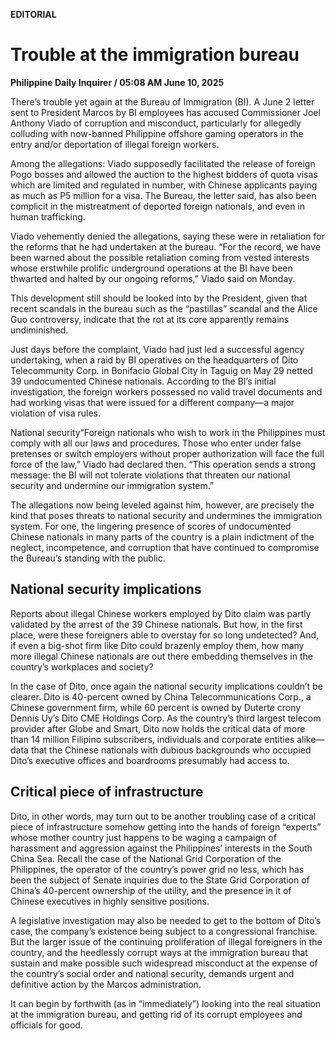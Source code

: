 **EDITORIAL**

# Trouble at the immigration bureau

****Philippine Daily Inquirer / 05:08 AM June 10, 2025****







There’s trouble yet again at the Bureau of Immigration (BI). A June 2 letter sent to President Marcos by BI employees has accused Commissioner Joel Anthony Viado of corruption and misconduct, particularly for allegedly colluding with now-banned Philippine offshore gaming operators in the entry and/or deportation of illegal foreign workers.

Among the allegations: Viado supposedly facilitated the release of foreign Pogo bosses and allowed the auction to the highest bidders of quota visas which are limited and regulated in number, with Chinese applicants paying as much as P5 million for a visa. The Bureau, the letter said, has also been complicit in the mistreatment of deported foreign nationals, and even in human trafficking.

Viado vehemently denied the allegations, saying these were in retaliation for the reforms that he had undertaken at the bureau. “For the record, we have been warned about the possible retaliation coming from vested interests whose erstwhile prolific underground operations at the BI have been thwarted and halted by our ongoing reforms,” Viado said on Monday.

This development still should be looked into by the President, given that recent scandals in the bureau such as the “pastillas” scandal and the Alice Guo controversy, indicate that the rot at its core apparently remains undiminished.

Just days before the complaint, Viado had just led a successful agency undertaking, when a raid by BI operatives on the headquarters of Dito Telecommunity Corp. in Bonifacio Global City in Taguig on May 29 netted 39 undocumented Chinese nationals. According to the BI’s initial investigation, the foreign workers possessed no valid travel documents and had working visas that were issued for a different company—a major violation of visa rules.

National security“Foreign nationals who wish to work in the Philippines must comply with all our laws and procedures. Those who enter under false pretenses or switch employers without proper authorization will face the full force of the law,” Viado had declared then. “This operation sends a strong message: the BI will not tolerate violations that threaten our national security and undermine our immigration system.”

The allegations now being leveled against him, however, are precisely the kind that poses threats to national security and undermines the immigration system. For one, the lingering presence of scores of undocumented Chinese nationals in many parts of the country is a plain indictment of the neglect, incompetence, and corruption that have continued to compromise the Bureau’s standing with the public.

## National security implications

Reports about illegal Chinese workers employed by Dito claim was partly validated by the arrest of the 39 Chinese nationals. But how, in the first place, were these foreigners able to overstay for so long undetected? And, if even a big-shot firm like Dito could brazenly employ them, how many more illegal Chinese nationals are out there embedding themselves in the country’s workplaces and society?

In the case of Dito, once again the national security implications couldn’t be clearer. Dito is 40-percent owned by China Telecommunications Corp., a Chinese government firm, while 60 percent is owned by Duterte crony Dennis Uy’s Dito CME Holdings Corp. As the country’s third largest telecom provider after Globe and Smart, Dito now holds the critical data of more than 14 million Filipino subscribers, individuals and corporate entities alike—data that the Chinese nationals with dubious backgrounds who occupied Dito’s executive offices and boardrooms presumably had access to.

## Critical piece of infrastructure

Dito, in other words, may turn out to be another troubling case of a critical piece of infrastructure somehow getting into the hands of foreign “experts” whose mother country just happens to be waging a campaign of harassment and aggression against the Philippines’ interests in the South China Sea. Recall the case of the National Grid Corporation of the Philippines, the operator of the country’s power grid no less, which has been the subject of Senate inquiries due to the State Grid Corporation of China’s 40-percent ownership of the utility, and the presence in it of Chinese executives in highly sensitive positions.

A legislative investigation may also be needed to get to the bottom of Dito’s case, the company’s existence being subject to a congressional franchise. But the larger issue of the continuing proliferation of illegal foreigners in the country, and the heedlessly corrupt ways at the immigration bureau that sustain and make possible such widespread misconduct at the expense of the country’s social order and national security, demands urgent and definitive action by the Marcos administration.

It can begin by forthwith (as in “immediately”) looking into the real situation at the immigration bureau, and getting rid of its corrupt employees and officials for good.